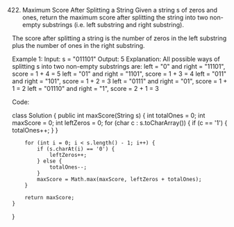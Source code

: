 422. Maximum Score After Splitting a String
Given a string s of zeros and ones, return the maximum score after splitting the string into two non-empty substrings (i.e. left substring and right substring).

The score after splitting a string is the number of zeros in the left substring plus the number of ones in the right substring.

 
Example 1:
Input: s = "011101"
Output: 5 
Explanation: 
All possible ways of splitting s into two non-empty substrings are:
left = "0" and right = "11101", score = 1 + 4 = 5 
left = "01" and right = "1101", score = 1 + 3 = 4 
left = "011" and right = "101", score = 1 + 2 = 3 
left = "0111" and right = "01", score = 1 + 1 = 2 
left = "01110" and right = "1", score = 2 + 1 = 3

Code:

class Solution {
    public int maxScore(String s) {
        int totalOnes = 0;
        int maxScore = 0;
        int leftZeros = 0;
        for (char c : s.toCharArray()) {
            if (c == '1') {
                totalOnes++;
            }
        }

       
        for (int i = 0; i < s.length() - 1; i++) {
            if (s.charAt(i) == '0') {
                leftZeros++;
            } else {
                totalOnes--; 
            }
            maxScore = Math.max(maxScore, leftZeros + totalOnes);
        }

        return maxScore;
    }
}
